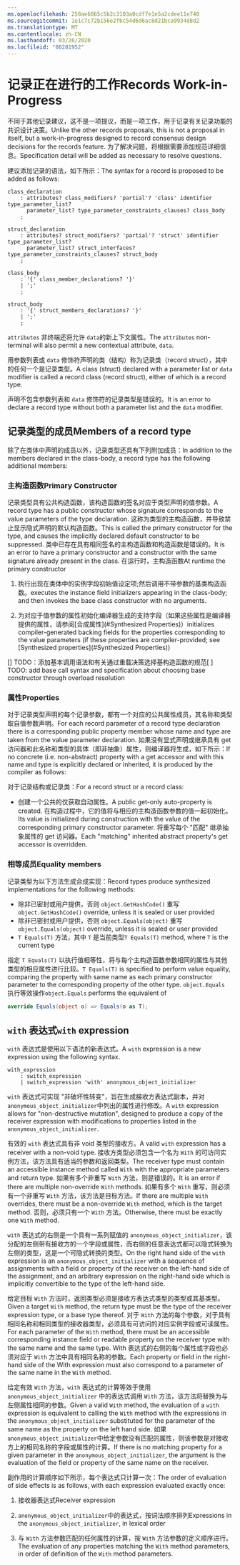 ```yaml
---
ms.openlocfilehash: 258ae6865c5b2c3103a0cdf7e1e5a2cdee11e740
ms.sourcegitcommit: 1e1c7c72b156e2fbc54d6d6ac8d21bca9934d8d2
ms.translationtype: MT
ms.contentlocale: zh-CN
ms.lasthandoff: 03/26/2020
ms.locfileid: "80281952"
---
```

# <a name="records-work-in-progress"></a><span data-ttu-id="3a98d-101">记录正在进行的工作</span><span class="sxs-lookup"><span data-stu-id="3a98d-101">Records Work-in-Progress</span></span>

<span data-ttu-id="3a98d-102">不同于其他记录建议，这不是一项提议，而是一项工作，用于记录有关记录功能的共识设计决策。</span><span class="sxs-lookup"><span data-stu-id="3a98d-102">Unlike the other records proposals, this is not a proposal in itself, but a work-in-progress designed to record consensus design decisions for the records feature.</span></span> <span data-ttu-id="3a98d-103">为了解决问题，将根据需要添加规范详细信息。</span><span class="sxs-lookup"><span data-stu-id="3a98d-103">Specification detail will be added as necessary to resolve questions.</span></span>

<span data-ttu-id="3a98d-104">建议添加记录的语法，如下所示：</span><span class="sxs-lookup"><span data-stu-id="3a98d-104">The syntax for a record is proposed to be added as follows:</span></span>

```antlr
class_declaration
    : attributes? class_modifiers? 'partial'? 'class' identifier type_parameter_list?
      parameter_list? type_parameter_constraints_clauses? class_body
    ;

struct_declaration
    : attributes? struct_modifiers? 'partial'? 'struct' identifier type_parameter_list?
      parameter_list? struct_interfaces? type_parameter_constraints_clauses? struct_body
    ;

class_body
    : '{' class_member_declarations? '}'
    | ';'
    ;

struct_body
    : '{' struct_members_declarations? '}'
    | ';'
    ;
```

<span data-ttu-id="3a98d-105">`attributes` 非终端还将允许 `data`的新上下文属性。</span><span class="sxs-lookup"><span data-stu-id="3a98d-105">The `attributes` non-terminal will also permit a new contextual attribute, `data`.</span></span>

<span data-ttu-id="3a98d-106">用参数列表或 `data` 修饰符声明的类（结构）称为记录类（record struct），其中的任何一个是记录类型。</span><span class="sxs-lookup"><span data-stu-id="3a98d-106">A class (struct) declared with a parameter list or `data` modifier is called a record class (record struct), either of which is a record type.</span></span>

<span data-ttu-id="3a98d-107">声明不包含参数列表和 `data` 修饰符的记录类型是错误的。</span><span class="sxs-lookup"><span data-stu-id="3a98d-107">It is an error to declare a record type without both a parameter list and the `data` modifier.</span></span>

## <a name="members-of-a-record-type"></a><span data-ttu-id="3a98d-108">记录类型的成员</span><span class="sxs-lookup"><span data-stu-id="3a98d-108">Members of a record type</span></span>

<span data-ttu-id="3a98d-109">除了在类体中声明的成员以外，记录类型还具有下列附加成员：</span><span class="sxs-lookup"><span data-stu-id="3a98d-109">In addition to the members declared in the class-body, a record type has the following additional members:</span></span>

### <a name="primary-constructor"></a><span data-ttu-id="3a98d-110">主构造函数</span><span class="sxs-lookup"><span data-stu-id="3a98d-110">Primary Constructor</span></span>

<span data-ttu-id="3a98d-111">记录类型具有公共构造函数，该构造函数的签名对应于类型声明的值参数。</span><span class="sxs-lookup"><span data-stu-id="3a98d-111">A record type has a public constructor whose signature corresponds to the value parameters of the type declaration.</span></span> <span data-ttu-id="3a98d-112">这称为类型的主构造函数，并导致禁止显示隐式声明的默认构造函数。</span><span class="sxs-lookup"><span data-stu-id="3a98d-112">This is called the primary constructor for the type, and causes the implicitly declared default constructor to be suppressed.</span></span> <span data-ttu-id="3a98d-113">类中已存在具有相同签名的主构造函数和构造函数是错误的。</span><span class="sxs-lookup"><span data-stu-id="3a98d-113">It is an error to have a primary constructor and a constructor with the same signature already present in the class.</span></span>
<span data-ttu-id="3a98d-114">在运行时，主构造函数</span><span class="sxs-lookup"><span data-stu-id="3a98d-114">At runtime the primary constructor</span></span> 

1. <span data-ttu-id="3a98d-115">执行出现在类体中的实例字段初始值设定项;然后调用不带参数的基类构造函数。</span><span class="sxs-lookup"><span data-stu-id="3a98d-115">executes the instance field initializers appearing in the class-body; and then  invokes the base class constructor with no arguments.</span></span>

1. <span data-ttu-id="3a98d-116">为对应于值参数的属性初始化编译器生成的支持字段（如果这些属性是编译器提供的属性，请参阅[合成属性](#Synthesized Properties)）</span><span class="sxs-lookup"><span data-stu-id="3a98d-116">initializes compiler-generated backing fields for the properties corresponding to the value parameters (if these properties are compiler-provided; see [Synthesized properties](#Synthesized Properties))</span></span>


<span data-ttu-id="3a98d-117">[] TODO：添加基本调用语法和有关通过重载决策选择基构造函数的规范</span><span class="sxs-lookup"><span data-stu-id="3a98d-117">[ ] TODO: add base call syntax and specification about choosing base constructor through overload resolution</span></span>

### <a name="properties"></a><span data-ttu-id="3a98d-118">属性</span><span class="sxs-lookup"><span data-stu-id="3a98d-118">Properties</span></span>

<span data-ttu-id="3a98d-119">对于记录类型声明的每个记录参数，都有一个对应的公共属性成员，其名称和类型取自值参数声明。</span><span class="sxs-lookup"><span data-stu-id="3a98d-119">For each record parameter of a record type declaration there is a corresponding public property member whose name and type are taken from the value parameter declaration.</span></span> <span data-ttu-id="3a98d-120">如果没有显式声明或继承具有 get 访问器和此名称和类型的具体（即非抽象）属性，则编译器将生成，如下所示：</span><span class="sxs-lookup"><span data-stu-id="3a98d-120">If no concrete (i.e. non-abstract) property with a get accessor and with this name and type is explicitly declared or inherited, it is produced by the compiler as follows:</span></span>

<span data-ttu-id="3a98d-121">对于记录结构或记录类：</span><span class="sxs-lookup"><span data-stu-id="3a98d-121">For a record struct or a record class:</span></span>

* <span data-ttu-id="3a98d-122">创建一个公共的仅获取自动属性。</span><span class="sxs-lookup"><span data-stu-id="3a98d-122">A public get-only auto-property is created.</span></span> <span data-ttu-id="3a98d-123">在构造过程中，它的值将与相应的主构造函数参数的值一起初始化。</span><span class="sxs-lookup"><span data-stu-id="3a98d-123">Its value is initialized during construction with the value of the corresponding primary constructor parameter.</span></span> <span data-ttu-id="3a98d-124">将重写每个 "匹配" 继承抽象属性的 get 访问器。</span><span class="sxs-lookup"><span data-stu-id="3a98d-124">Each "matching" inherited abstract property's get accessor is overridden.</span></span>

### <a name="equality-members"></a><span data-ttu-id="3a98d-125">相等成员</span><span class="sxs-lookup"><span data-stu-id="3a98d-125">Equality members</span></span>

<span data-ttu-id="3a98d-126">记录类型为以下方法生成合成实现：</span><span class="sxs-lookup"><span data-stu-id="3a98d-126">Record types produce synthesized implementations for the following methods:</span></span>

* <span data-ttu-id="3a98d-127">除非已密封或用户提供，否则 `object.GetHashCode()` 重写</span><span class="sxs-lookup"><span data-stu-id="3a98d-127">`object.GetHashCode()` override, unless it is sealed or user provided</span></span>
* <span data-ttu-id="3a98d-128">除非已密封或用户提供，否则 `object.Equals(object)` 重写</span><span class="sxs-lookup"><span data-stu-id="3a98d-128">`object.Equals(object)` override, unless it is sealed or user provided</span></span>
* <span data-ttu-id="3a98d-129">`T Equals(T)` 方法，其中 `T` 是当前类型</span><span class="sxs-lookup"><span data-stu-id="3a98d-129">`T Equals(T)` method, where `T` is the current type</span></span>

<span data-ttu-id="3a98d-130">指定 `T Equals(T)` 以执行值相等性，将与每个主构造函数参数相同的属性与其他类型的相应属性进行比较。</span><span class="sxs-lookup"><span data-stu-id="3a98d-130">`T Equals(T)` is specified to perform value equality, comparing the property with same name as each primary constructor parameter to the corresponding property of the other type.</span></span>
<span data-ttu-id="3a98d-131">`object.Equals` 执行等效操作</span><span class="sxs-lookup"><span data-stu-id="3a98d-131">`object.Equals` performs the equivalent of</span></span>

```C#
override Equals(object o) => Equals(o as T);
```

## <a name="with-expression"></a><span data-ttu-id="3a98d-132">`with` 表达式</span><span class="sxs-lookup"><span data-stu-id="3a98d-132">`with` expression</span></span>

<span data-ttu-id="3a98d-133">`with` 表达式是使用以下语法的新表达式。</span><span class="sxs-lookup"><span data-stu-id="3a98d-133">A `with` expression is a new expression using the following syntax.</span></span>

```antlr
with_expression
    : switch_expression
    | switch_expression 'with' anonymous_object_initializer
```

<span data-ttu-id="3a98d-134">`with` 表达式可实现 "非破坏性转变"，旨在生成接收方表达式副本，并对 `anonymous_object_initializer`中列出的属性进行修改。</span><span class="sxs-lookup"><span data-stu-id="3a98d-134">A `with` expression allows for "non-destructive mutation", designed to produce a copy of the receiver expression with modifications to properties listed in the `anonymous_object_initializer`.</span></span>

<span data-ttu-id="3a98d-135">有效的 `with` 表达式具有非 void 类型的接收方。</span><span class="sxs-lookup"><span data-stu-id="3a98d-135">A valid `with` expression has a receiver with a non-void type.</span></span> <span data-ttu-id="3a98d-136">接收方类型必须包含一个名为 `With` 的可访问实例方法，该方法具有适当的参数和返回类型。</span><span class="sxs-lookup"><span data-stu-id="3a98d-136">The receiver type must contain an accessible instance method called `With` with the appropriate parameters and return type.</span></span> <span data-ttu-id="3a98d-137">如果有多个非重写 `With` 方法，则是错误的。</span><span class="sxs-lookup"><span data-stu-id="3a98d-137">It is an error if there are multiple non-override `With` methods.</span></span> <span data-ttu-id="3a98d-138">如果有多个 `With` 重写，则必须有一个非重写 `With` 方法，该方法是目标方法。</span><span class="sxs-lookup"><span data-stu-id="3a98d-138">If there are multiple `With` overrides, there must be a non-override `With` method, which is the target method.</span></span> <span data-ttu-id="3a98d-139">否则，必须只有一个 `With` 方法。</span><span class="sxs-lookup"><span data-stu-id="3a98d-139">Otherwise, there must be exactly one `With` method.</span></span>

<span data-ttu-id="3a98d-140">`with` 表达式的右侧是一个具有一系列赋值的 `anonymous_object_initializer`，该分配的左侧带有接收方的一个字段或属性，而右侧的任意表达式都可以隐式转换为左侧的类型，这是一个可隐式转换的类型。</span><span class="sxs-lookup"><span data-stu-id="3a98d-140">On the right hand side of the `with` expression is an `anonymous_object_initializer` with a sequence of assignments with a field or property of the receiver on the left-hand side of the assignment, and an arbitrary expression on the right-hand side which is implicitly convertible to the type of the left-hand side.</span></span>

<span data-ttu-id="3a98d-141">给定目标 `With` 方法时，返回类型必须是接收方表达式类型的类型或其基类型。</span><span class="sxs-lookup"><span data-stu-id="3a98d-141">Given a target `With` method, the return type must be the type of the receiver expression type, or a base type thereof.</span></span> <span data-ttu-id="3a98d-142">对于 `With` 方法的每个参数，对于具有相同名称和相同类型的接收器类型，必须具有可访问的对应实例字段或可读属性。</span><span class="sxs-lookup"><span data-stu-id="3a98d-142">For each parameter of the `With` method, there must be an accessible corresponding instance field or readable property on the receiver type with the same name and the same type.</span></span> <span data-ttu-id="3a98d-143">With 表达式的右侧的每个属性或字段也必须对应于 `With` 方法中具有相同名称的参数。</span><span class="sxs-lookup"><span data-stu-id="3a98d-143">Each property or field in the right-hand side of the With expression must also correspond to a parameter of the same name in the `With` method.</span></span>

<span data-ttu-id="3a98d-144">给定有效 `With` 方法，`with` 表达式的计算等效于使用 `anonymous_object_initializer` 中的表达式调用 `With` 方法，该方法将替换为与左侧属性相同的参数。</span><span class="sxs-lookup"><span data-stu-id="3a98d-144">Given a valid `With` method, the evaluation of a `with` expression is equivalent to calling the `With` method with the expressions in the `anonymous_object_initializer` substituted for the parameter of the same name as the property on the left hand side.</span></span> <span data-ttu-id="3a98d-145">如果 `anonymous_object_initializer`中给定参数没有匹配的属性，则该参数是对接收方上的相同名称的字段或属性的计算。</span><span class="sxs-lookup"><span data-stu-id="3a98d-145">If there is no matching property for a given parameter in the `anonymous_object_initializer`, the argument is the evaluation of the field or property of the same name on the receiver.</span></span>

<span data-ttu-id="3a98d-146">副作用的计算顺序如下所示，每个表达式只计算一次：</span><span class="sxs-lookup"><span data-stu-id="3a98d-146">The order of evaluation of side effects is as follows, with each expression evaluated exactly once:</span></span>

1. <span data-ttu-id="3a98d-147">接收器表达式</span><span class="sxs-lookup"><span data-stu-id="3a98d-147">Receiver expression</span></span>

2. <span data-ttu-id="3a98d-148">`anonymous_object_initializer`中的表达式，按词法顺序排列</span><span class="sxs-lookup"><span data-stu-id="3a98d-148">Expressions in the `anonymous_object_initializer`, in lexical order</span></span>

3. <span data-ttu-id="3a98d-149">与 `With` 方法参数匹配的任何属性的计算，按 `With` 方法参数的定义顺序进行。</span><span class="sxs-lookup"><span data-stu-id="3a98d-149">The evaluation of any properties matching the `With` method parameters, in order of definition of the `With` method parameters.</span></span>